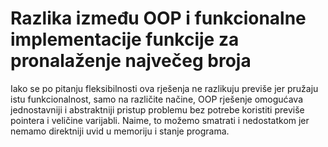 # Razlika između OOP i funkcionalne implementacije funkcije za pronalaženje največeg broja

Iako se po pitanju fleksibilnosti ova rješenja ne razlikuju previše jer pružaju istu funkcionalnost, samo na različite načine, OOP rješenje omogućava jednostavniji i abstraktniji pristup problemu bez potrebe koristiti previše pointera i veličine varijabli. Naime, to možemo smatrati i nedostatkom jer nemamo direktniji uvid u memoriju i stanje programa.